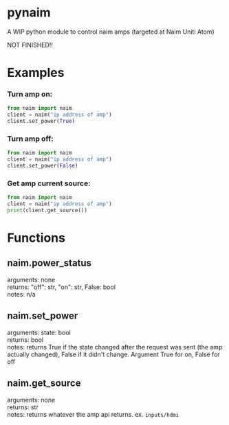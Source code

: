 # pynaim
A WIP python module to control naim amps (targeted at Naim Uniti Atom)

NOT FINISHED!!

# Examples

### Turn amp on:
```python
from naim import naim
client = naim("ip address of amp")
client.set_power(True)
```

### Turn amp off:
```python
from naim import naim
client = naim("ip address of amp")
client.set_power(False)
```

### Get amp current source:
```python
from naim import naim
client = naim("ip address of amp")
print(client.get_source())
```

# Functions
## naim.power_status
arguments: none  
returns: "off": str, "on": str, False: bool  
notes: n/a  

## naim.set_power
arguments: state: bool  
returns: bool  
notes: returns True if the state changed after the request was sent (the amp actually changed), False if it didn't change. Argument True for on, False for off  

## naim.get_source
arguments: none  
returns: str  
notes: returns whatever the amp api returns. ex. ```inputs/hdmi```



